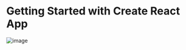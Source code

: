 # Getting Started with Create React App

![image](https://user-images.githubusercontent.com/72937239/184101720-70516d22-0bd6-413e-be75-baf4897052eb.png)

